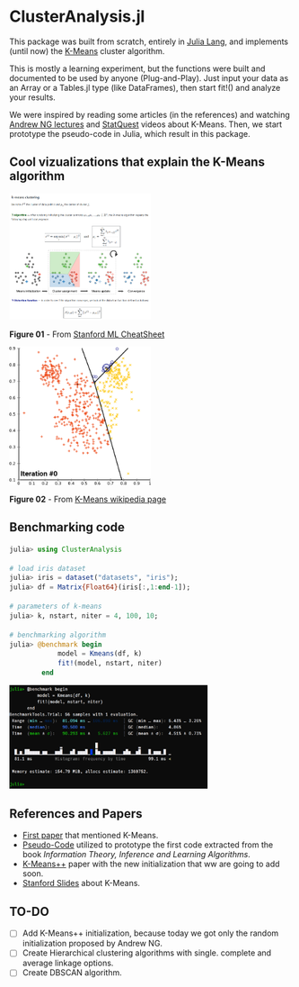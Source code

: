 # ClusterAnalysis.jl

This package was built from scratch, entirely in [Julia Lang](julialang.org/), and implements (until now) the [K-Means](https://en.wikipedia.org/wiki/K-means_clustering) cluster algorithm. 

This is mostly a learning experiment, but the functions were built and documented to be used by anyone (Plug-and-Play). Just input your data as an Array or a Tables.jl type (like DataFrames), then start fit!() and analyze your results. 

We were inspired by reading some articles (in the references) and watching [Andrew NG lectures](https://www.youtube.com/watch?v=hDmNF9JG3lo) and [StatQuest](https://www.youtube.com/watch?v=4b5d3muPQmA) videos about K-Means. Then, we start prototype the pseudo-code in Julia, which result in this package.



## Cool vizualizations that explain the K-Means algorithm
<img src="imgs/kmeans_stanford_cheatsheet.png" width="50%">

**Figure 01** - From [Stanford ML CheatSheet](https://stanford.edu/~shervine/teaching/cs-229/cheatsheet-unsupervised-learning#clustering) 


<img src="imgs/Kmeans_convergence.gif" width="50%">  

**Figure 02** - From [K-Means wikipedia page](https://en.wikipedia.org/wiki/K-means_clustering#/media/File:K-means_convergence.gif)

## Benchmarking code
```julia
julia> using ClusterAnalysis

# load iris dataset 
julia> iris = dataset("datasets", "iris");
julia> df = Matrix{Float64}(iris[:,1:end-1]);

# parameters of k-means
julia> k, nstart, niter = 4, 100, 10;

# benchmarking algorithm
julia> @benchmark begin
            model = Kmeans(df, k)
            fit!(model, nstart, niter)    
        end
```
<img src="imgs/benchmark_code.png" width="70%">  



## References and Papers
- [First paper](http://projecteuclid.org/euclid.bsmsp/1200512992) that mentioned K-Means.
- [Pseudo-Code](http://www.inference.org.uk/mackay/itprnn/ps/284.292.pdf) utilized to prototype the first code extracted from the book *Information Theory, Inference and Learning Algorithms*.
- [K-Means++](http://ilpubs.stanford.edu:8090/778/1/2006-13.pdf) paper with the new initialization that ww are going to add soon.
- [Stanford Slides](http://theory.stanford.edu/~sergei/slides/BATS-Means.pdf) about K-Means.


## TO-DO
- [ ] Add K-Means++ initialization, because today we got only the random initialization proposed by Andrew NG.
- [ ] Create Hierarchical clustering algorithms with single. complete and average linkage options.
- [ ] Create DBSCAN algorithm.
